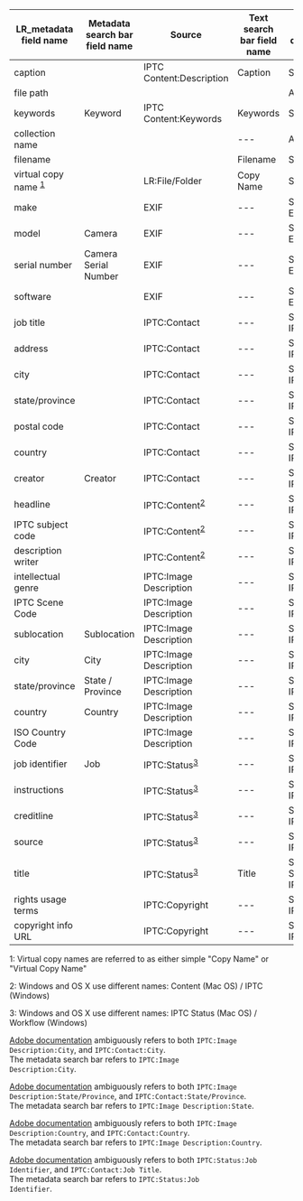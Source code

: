 
|LR_metadata field name| Metadata search bar field name | Source | Text search bar field name | Text search dropdown subset | Smart collection field name|
|---|---|---|---|---|---|
|caption||IPTC Content:Description|Caption|Self < ASF|Caption|
|file path||||ASF|~Folder|
|keywords|Keyword|IPTC Content:Keywords|Keywords|Self < ASF|Keywords|
|collection name|||---|ASF|Collection|
|filename|||Filename|Self|Filename|
|virtual copy name <sup>[1](#myfootnote1)</sup>||LR:File/Folder|Copy Name|Self < ASF|Copy Name|
|make||EXIF|---|Searchable EXIF|---|
|model|Camera|EXIF|---|Searchable EXIF|Camera|
|serial number|Camera Serial Number|EXIF|---|Searchable EXIF|Camera Serial Number|
|software||EXIF|---|Searchable EXIF|---|
|job title||IPTC:Contact|---|Searchable IPTC|---|
|address||IPTC:Contact|---|Searchable IPTC|---|
|city||IPTC:Contact|---|Searchable IPTC|---|
|state/province||IPTC:Contact|---|Searchable IPTC|---|
|postal code||IPTC:Contact|---|Searchable IPTC|---|
|country||IPTC:Contact|---|Searchable IPTC|---|
|creator|Creator|IPTC:Contact|---|Searchable IPTC|Creator|
|headline||IPTC:Content<sup>[2](#myfootnote2)</sup>|---|Searchable IPTC|---|
|IPTC subject code||IPTC:Content<sup>[2](#myfootnote2)</sup>|---|Searchable IPTC|---|
|description writer||IPTC:Content<sup>[2](#myfootnote2)</sup>|---|Searchable IPTC|---|
|intellectual genre||IPTC:Image Description|---|Searchable IPTC|---|
|IPTC Scene Code||IPTC:Image Description|---|Searchable IPTC|---|
|sublocation|Sublocation|IPTC:Image Description|---|Searchable IPTC|Sublocation|
|city|City|IPTC:Image Description|---|Searchable IPTC|City|
|state/province|State / Province|IPTC:Image Description|---|Searchable IPTC|State / Province|
|country|Country|IPTC:Image Description|---|Searchable IPTC|Country|
|ISO Country Code||IPTC:Image Description|---|Searchable IPTC|---|
|job identifier|Job|IPTC:Status<sup>[3](#myfootnote3)</sup>|---|Searchable IPTC|Job|
|instructions||IPTC:Status<sup>[3](#myfootnote3)</sup>|---|Searchable IPTC|?|
|creditline||IPTC:Status<sup>[3](#myfootnote3)</sup>|---|Searchable IPTC|?|
|source||IPTC:Status<sup>[3](#myfootnote3)</sup>|---|Searchable IPTC|?|
|title||IPTC:Status<sup>[3](#myfootnote3)</sup>|Title|Self < SM, Searchable IPTC|Title|
|rights usage terms||IPTC:Copyright|---|Searchable IPTC|?|
|copyright info URL||IPTC:Copyright|---|Searchable IPTC|?|

<a name="myfootnote1">1</a>: Virtual copy names are referred to as either simple "Copy Name" or "Virtual Copy Name"

<a name="myfootnote2">2</a>: Windows and OS X use different names: Content (Mac OS) / IPTC (Windows)

<a name="myfootnote3">3</a>: Windows and OS X use different names: IPTC Status (Mac OS) / Workflow (Windows)

<a href="https://helpx.adobe.com/lightroom/help/finding-photos-catalog.html">Adobe documentation</a> ambiguously refers to both <code>IPTC:Image Description:City</code>, and <code>IPTC:Contact:City</code>.<br/>The metadata search bar refers to <code>IPTC:Image Description:City</code>.

<a href="https://helpx.adobe.com/lightroom/help/finding-photos-catalog.html">Adobe documentation</a> ambiguously refers to both <code>IPTC:Image Description:State/Province</code>, and <code>IPTC:Contact:State/Province</code>. <br/>The metadata search bar refers to <code>IPTC:Image Description:State</code>.

<a href="https://helpx.adobe.com/lightroom/help/finding-photos-catalog.html">Adobe documentation</a> ambiguously refers to both <code>IPTC:Image Description:Country</code>, and <code>IPTC:Contact:Country</code>.<br/>The metadata search bar refers to <code>IPTC:Image Description:Country</code>.

<a href="https://helpx.adobe.com/lightroom/help/finding-photos-catalog.html">Adobe documentation</a> ambiguously refers to both <code>IPTC:Status:Job Identifier</code>, and <code>IPTC:Contact:Job Title</code>.<br/>The metadata search bar refers to <code>IPTC:Status:Job Identifier</code>.
